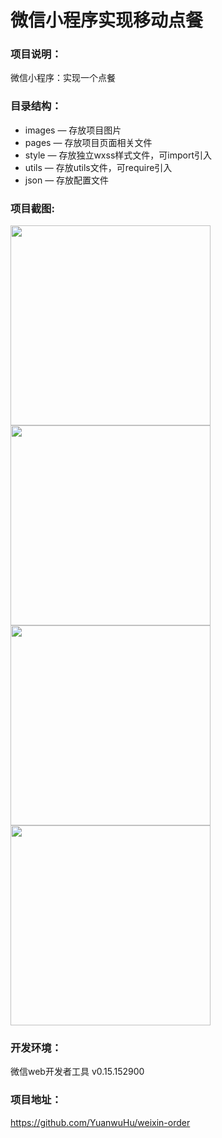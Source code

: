 # 微信小程序实现移动点餐

### 项目说明：
微信小程序：实现一个点餐 

### 目录结构：
- images — 存放项目图片
- pages — 存放项目页面相关文件
- style — 存放独立wxss样式文件，可import引入
- utils — 存放utils文件，可require引入
- json — 存放配置文件

### 项目截图:

<img src="https://github.com/YuanwuHu/weixin-order/blob/master/image/1.jpg" width="320px" style="display:inline;">
    
<img src="https://github.com/YuanwuHu/weixin-order/blob/master/image/4.jpg" width="320px" style="display:inline;">

<img src="https://github.com/YuanwuHu/weixin-order/blob/master/image/2.jpg" width="320px" style="display:inline;">

<img src="https://github.com/YuanwuHu/weixin-order/blob/master/image/3.jpg" width="320px" style="display:inline;">

### 开发环境：
微信web开发者工具 v0.15.152900

### 项目地址：
https://github.com/YuanwuHu/weixin-order
